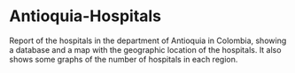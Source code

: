 # Antioquia-Hospitals

Report of the hospitals in the department of Antioquia in Colombia, showing a database and a map with the geographic location of the hospitals. It also shows some graphs of the number of hospitals in each region.




